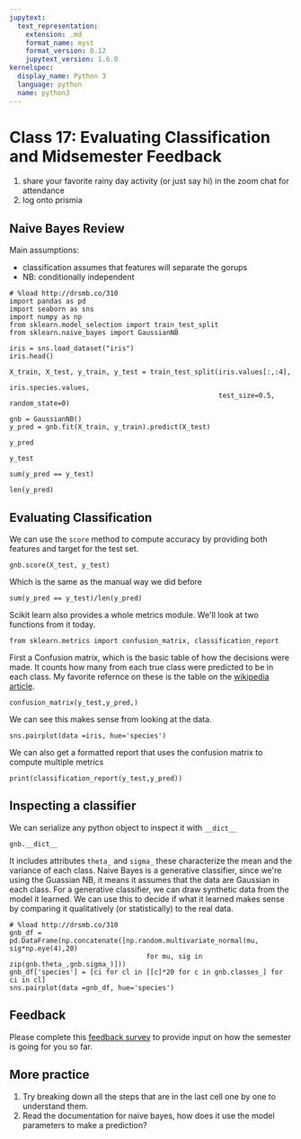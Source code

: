 ```yaml
---
jupytext:
  text_representation:
    extension: .md
    format_name: myst
    format_version: 0.12
    jupytext_version: 1.6.0
kernelspec:
  display_name: Python 3
  language: python
  name: python3
---
```


# Class 17: Evaluating Classification and Midsemester Feedback

1. share your favorite rainy day activity (or just say hi) in the zoom chat for attendance
1. log onto prismia


## Naive Bayes Review


Main assumptions:
- classification assumes that features will separate the gorups
- NB:  conditionally independent

```{code-cell} ipython3
# %load http://drsmb.co/310
import pandas as pd
import seaborn as sns
import numpy as np
from sklearn.model_selection import train_test_split
from sklearn.naive_bayes import GaussianNB
```

```{code-cell} ipython3
iris = sns.load_dataset("iris")
iris.head()
```

```{code-cell} ipython3
X_train, X_test, y_train, y_test = train_test_split(iris.values[:,:4],
                                                    iris.species.values,
                                                    test_size=0.5, random_state=0)
```

```{code-cell} ipython3
gnb = GaussianNB()
y_pred = gnb.fit(X_train, y_train).predict(X_test)
```

```{code-cell} ipython3
y_pred
```

```{code-cell} ipython3
y_test
```

```{code-cell} ipython3
sum(y_pred == y_test)
```

```{code-cell} ipython3
len(y_pred)
```

## Evaluating Classification


We can use the `score` method to compute accuracy by providing both features and target for the test set.
```{code-cell} ipython3
gnb.score(X_test, y_test)
```

Which is the same as the manual way we did before
```{code-cell} ipython3
sum(y_pred == y_test)/len(y_pred)
```

Scikit learn also provides a whole metrics module. We'll look at two functions from it today.

```{code-cell} ipython3
from sklearn.metrics import confusion_matrix, classification_report
```

First a Confusion matrix, which is the basic table of how the decisions were made. It counts how many from each true class were predicted to be in each class.  My favorite refernce on these is the table on the [wikipedia article](https://en.wikipedia.org/wiki/Confusion_matrix).

```{code-cell} ipython3
confusion_matrix(y_test,y_pred,)
```

We can see this makes sense from looking at the data.
```{code-cell} ipython3
sns.pairplot(data =iris, hue='species')
```

We can also get a formatted report that uses the confusion matrix to compute multiple metrics

```{code-cell} ipython3
print(classification_report(y_test,y_pred))
```

## Inspecting a classifier

We can serialize any python object to inspect it with `__dict__`

```{code-cell} ipython3
gnb.__dict__
```


It includes attributes `theta_` and `sigma_` these characterize the mean and the variance of each class. Naive Bayes is a generative classifier, since we're using the Guassian NB, it means it assumes that the data are Gaussian in each class. For a generative classifier, we can draw synthetic data from the model it learned.  We can use this to decide if what it learned makes sense by comparing it qualitatively (or statistically) to the real data.


```{code-cell} ipython3
# %load http://drsmb.co/310
gnb_df = pd.DataFrame(np.concatenate([np.random.multivariate_normal(mu, sig*np.eye(4),20)
                                  for mu, sig in zip(gnb.theta_,gnb.sigma_)]))
gnb_df['species'] = [ci for cl in [[c]*20 for c in gnb.classes_] for ci in cl]
sns.pairplot(data =gnb_df, hue='species')
```


## Feedback

Please complete this [feedback survey](https://forms.gle/yqWEPGJjFXDczuDv7) to provide input on how the semester is going for you so far.

## More practice

1. Try breaking down all the steps that are in the last cell one by one to understand them.
1. Read the documentation for naive bayes, how does it use the model parameters to make a prediction?
